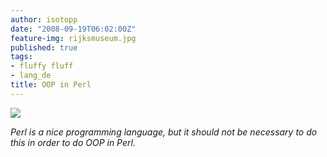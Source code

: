 ```yaml
---
author: isotopp
date: "2008-09-19T06:02:00Z"
feature-img: rijksmuseum.jpg
published: true
tags:
- fluffy fluff
- lang_de
title: OOP in Perl
---
```


![](https://blog.koehntopp.info/uploads/oop_in_perl.jpg)

*Perl is a nice programming language, but it should not be necessary to do this in order to do OOP in Perl.*
